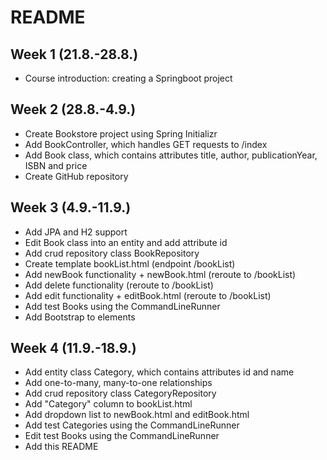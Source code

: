 # README

## Week 1 (21.8.-28.8.)

- Course introduction: creating a Springboot project

## Week 2 (28.8.-4.9.)

- Create Bookstore project using Spring Initializr
- Add BookController, which handles GET requests to /index
- Add Book class, which contains attributes title, author, publicationYear, ISBN and price
- Create GitHub repository

## Week 3 (4.9.-11.9.)

- Add JPA and H2 support
- Edit Book class into an entity and add attribute id
- Add crud repository class BookRepository
- Create template bookList.html (endpoint /bookList)
- Add newBook functionality + newBook.html (reroute to /bookList)
- Add delete functionality (reroute to /bookList)
- Add edit functionality + editBook.html (reroute to /bookList)
- Add test Books using the CommandLineRunner
- Add Bootstrap to elements

## Week 4 (11.9.-18.9.)

- Add entity class Category, which contains attributes id and name
- Add one-to-many, many-to-one relationships
- Add crud repository class CategoryRepository
- Add "Category" column to bookList.html
- Add dropdown list to newBook.html and editBook.html
- Add test Categories using the CommandLineRunner
- Edit test Books using the CommandLineRunner
- Add this README
